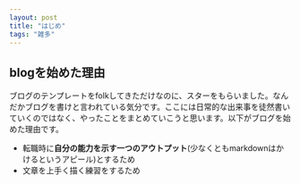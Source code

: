 ```yaml
---
layout: post
title: "はじめ"
tags: "雑多"
---
```


## blogを始めた理由

ブログのテンプレートをfolkしてきただけなのに、スターをもらいました。なんだかブログを書けと言われている気分です。ここには日常的な出来事を徒然書いていくのではなく、やったことをまとめていこうと思います。以下がブログを始めた理由です。

* 転職時に**自分の能力を示す一つのアウトプット**(少なくともmarkdownはかけるというアピール)とするため
* 文章を上手く描く練習をするため
